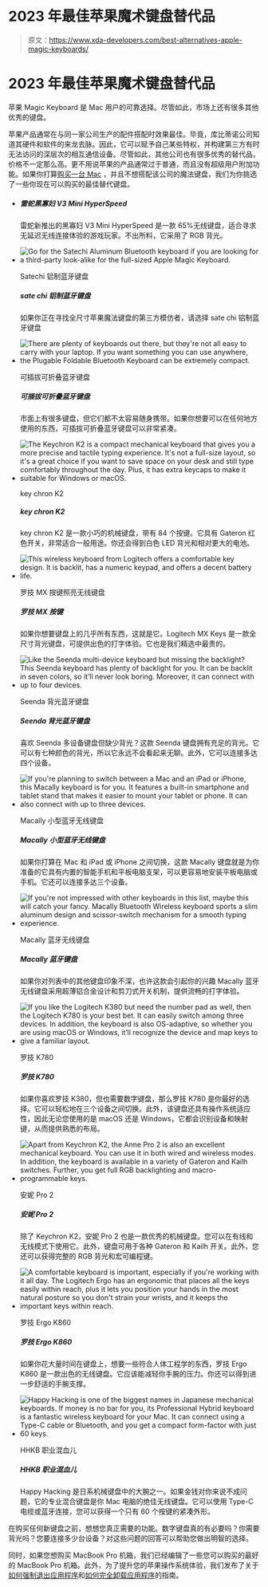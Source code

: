 # 2023 年最佳苹果魔术键盘替代品

> 原文：<https://www.xda-developers.com/best-alternatives-apple-magic-keyboards/>

# 2023 年最佳苹果魔术键盘替代品

苹果 Magic Keyboard 是 Mac 用户的可靠选择。尽管如此，市场上还有很多其他优秀的键盘。

苹果产品通常在与同一家公司生产的配件搭配时效果最佳。毕竟，库比蒂诺公司知道其硬件和软件的来龙去脉。因此，它可以赋予自己某些特权，并构建第三方有时无法访问的深层次的相互通信设备。尽管如此，其他公司也有很多优秀的替代品，价格不一定那么高。更不用说苹果的产品通常过于普通，而且没有超级用户附加功能。如果你打算[购买一台 Mac](http://xda-developers.com/best-macs) ，并且不想搭配该公司的魔法键盘，我们为你挑选了一些你现在可以购买的最佳替代键盘。

*   ##### 雷蛇黑寡妇 V3 Mini HyperSpeed

    雷蛇新推出的黑寡妇 V3 Mini HyperSpeed 是一款 65%无线键盘，适合寻求无延迟无线连接体验的游戏玩家。不出所料，它采用了 RGB 背光。

*   <picture>![Go for the Satechi Aluminum Bluetooth keyboard if you are looking for a third-party look-alike for the full-sized Apple Magic Keyboard.](img/bfc06a6fcfde480499f278203fc2b91f.png)</picture>

    Satechi 铝制蓝牙键盘

    ##### sate chi 铝制蓝牙键盘

    如果你正在寻找全尺寸苹果魔法键盘的第三方模仿者，请选择 sate chi 铝制蓝牙键盘

*   <picture>![There are plenty of keyboards out there, but they're not all easy to carry with your laptop. If you want something you can use anywhere, the Plugable Foldable Bluetooth Keyboard can be extremely compact.](img/4225fdb3181f498f9394b0ccbad5740a.png)</picture>

    可插拔可折叠蓝牙键盘

    ##### 可插拔可折叠蓝牙键盘

    市面上有很多键盘，但它们都不太容易随身携带。如果你想要可以在任何地方使用的东西，可插拔可折叠蓝牙键盘可以非常紧凑。

*   <picture>![The Keychron K2 is a compact mechanical keyboard that gives you a more precise and tactile typing experience. It's not a full-size layout, so it's a great choice if you want to save space on your desk and still type comfortably throughout the day. Plus, it has extra keycaps to make it suitable for Windows or macOS.](img/a5efe5f413ec6b6213737c2c80300220.png)</picture>

    key chron K2

    ##### key chron K2

    key chron K2 是一款小巧的机械键盘，带有 84 个按键。它具有 Gateron 红色开关，非常适合一般用途。你还会得到白色 LED 背光和相对更大的电池。

*   <picture>![This wireless keyboard from Logitech offers a comfortable key design. It is backlit, has a numeric keypad, and offers a decent battery life.](img/843d2af31178dd3e0de80e5c6d58d15b.png)</picture>

    罗技 MX 按键照亮无线键盘

    ##### 罗技 MX 按键

    如果你想要键盘上的几乎所有东西，这就是它。Logitech MX Keys 是一款全尺寸背光键盘，可提供出色的打字体验。它也是我们精选中最贵的。

*   <picture>![Like the Seenda multi-device keyboard but missing the backlight? This Seenda keyboard has plenty of backlight for you. It can be backlit in seven colors, so it’ll never look boring. Moreover, it can connect with up to four devices.](img/ca68c213460977fd6710558cd16cc331.png)</picture>

    Seenda 背光蓝牙键盘

    ##### Seenda 背光蓝牙键盘

    喜欢 Seenda 多设备键盘但缺少背光？这款 Seenda 键盘拥有充足的背光。它可以有七种颜色的背光，所以它永远不会看起来无聊。此外，它可以连接多达四个设备。

*   <picture>![If you're planning to switch between a Mac and an iPad or iPhone, this Macally keyboard is for you. It features a built-in smartphone and tablet stand that makes it easier to mount your tablet or phone. It can also connect with up to three devices.](img/de6df0414c508316f2c3cf7d2c40390c.png)</picture>

    Macally 小型蓝牙无线键盘

    ##### Macally 小型蓝牙无线键盘

    如果你打算在 Mac 和 iPad 或 iPhone 之间切换，这款 Macally 键盘就是为你准备的它具有内置的智能手机和平板电脑支架，可以更容易地安装平板电脑或手机。它还可以连接多达三个设备。

*   <picture>![If you're not impressed with other keyboards in this list, maybe this will catch your fancy. Macally Bluetooth Wireless keyboard sports a slim aluminum design and scissor-switch mechanism for a smooth typing experience.](img/b6d3fd15b4fe76fdaa99a53d793e801a.png)</picture>

    Macally 蓝牙无线键盘

    ##### Macally 蓝牙键盘

    如果你对列表中的其他键盘印象不深，也许这款会引起你的兴趣 Macally 蓝牙无线键盘采用超薄铝合金设计和剪刀式开关机制，提供流畅的打字体验。

*   <picture>![If you like the Logitech K380 but need the number pad as well, then the Logitech K780 is your best bet. It can easily switch among three devices. In addition, the keyboard is also OS-adaptive, so whether you are using macOS or Windows, it’ll recognize the device and map keys to give a familiar layout.](img/6fef669e428aba6f03ba5ade313b85dd.png)</picture>

    罗技 K780

    ##### 罗技 K780

    如果你喜欢罗技 K380，但也需要数字键盘，那么罗技 K780 是你最好的选择。它可以轻松地在三个设备之间切换。此外，该键盘还具有操作系统适应性，因此无论您使用的是 macOS 还是 Windows，它都会识别设备和映射键，从而提供熟悉的布局。

*   <picture>![Apart from Keychron K2, the Anne Pro 2 is also an excellent mechanical keyboard. You can use it in both wired and wireless modes. In addition, the keyboard is available in a variety of Gateron and Kailh switches. Further, you get full RGB backlighting and macro-programmable keys.](img/24327b0aaf953acf0509a5c42b08f84b.png)</picture>

    安妮 Pro 2

    ##### 安妮 Pro 2

    除了 Keychron K2，安妮 Pro 2 也是一款优秀的机械键盘。您可以在有线和无线模式下使用它。此外，键盘可用于各种 Gateron 和 Kailh 开关。此外，您还可以获得完整的 RGB 背光和宏可编程键。

*   <picture>![A comfortable keyboard is important, especially if you're working with it all day. The Logitech Ergo has an ergonomic that places all the keys easily within reach, plus it lets you position your hands in the most natural posture so you don't strain your wrists, and it keeps the important keys within reach.](img/f75525e04421380a9aed9072b8b3c94b.png)</picture>

    罗技 Ergo K860

    ##### 罗技 Ergo K860

    如果你花大量时间在键盘上，想要一些符合人体工程学的东西，罗技 Ergo K860 是一款出色的无线键盘。它应该能减轻你手腕的压力。你还可以得到进一步舒适的手腕支撑。

*   <picture>![Happy Hacking is one of the biggest names in Japanese mechanical keyboards. If money is no bar for you, its Professional Hybrid keyboard is a fantastic wireless keyboard for your Mac. It can connect using a Type-C cable or Bluetooth, and you get a compact form-factor with just 60 keys.](img/b1b5ea141e62555d8a81fe5cbba00e1c.png)</picture>

    HHKB 职业混血儿

    ##### HHKB 职业混血儿

    Happy Hacking 是日系机械键盘中的大腕之一。如果金钱对你来说不成问题，它的专业混合键盘是你 Mac 电脑的绝佳无线键盘。它可以使用 Type-C 电缆或蓝牙连接，您可以获得一个只有 60 个按键的紧凑外形。

在购买任何新键盘之前，想想您真正需要的功能。数字键盘真的有必要吗？你需要背光吗？您要连接多少台设备？对这些问题的回答可以帮助您做出明智的选择。

同时，如果您想购买 MacBook Pro 机箱，我们已经编辑了一些您可以购买的最好的 MacBook Pro 机箱。此外，为了提升您的苹果操作系统体验，我们发布了关于[如何强制退出应用程序](https://www.xda-developers.com/how-to-force-quit-mac/)和[如何完全卸载应用程序](https://www.xda-developers.com/how-to-uninstall-app-mac/)的指南。